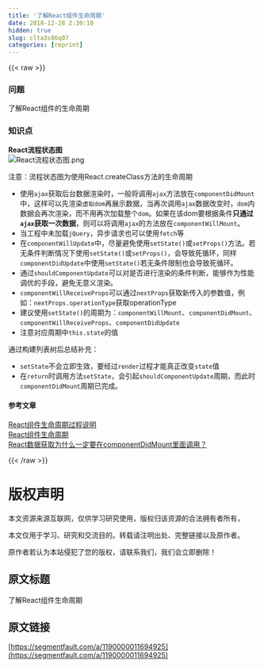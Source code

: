 ```yaml
---
title: '了解React组件生命周期' 
date: 2018-12-28 2:30:10
hidden: true
slug: clta3s86q07
categories: [reprint]
---
```


{{< raw >}}

                    
<h3 id="articleHeader0">问题</h3>
<p>了解React组件的生命周期</p>
<h3 id="articleHeader1">知识点</h3>
<p><strong>React流程状态图</strong><br><span class="img-wrap"><img data-src="/img/remote/1460000011694930?w=761&amp;h=690" src="https://static.alili.tech/img/remote/1460000011694930?w=761&amp;h=690" alt="React流程状态图.png" title="React流程状态图.png" style="cursor: pointer; display: inline;"></span></p>
<p>注意：流程状态图为使用React.createClass方法的生命周期</p>
<ul>
<li>使用<code>ajax</code>获取后台数据渲染时，一般将调用<code>ajax</code>方法放在<code>componentDidMount</code>中，这样可以先渲染<code>虚拟dom</code>再展示数据，当再次调用<code>ajax</code>数据改变时，<code>dom</code>内数据会再次渲染，而不用再次加载整个<code>dom</code>。如果在该dom要根据条件<strong>只通过<code>ajax</code>获取一次数据</strong>，则可以将调用<code>ajax</code>的方法放在<code>componentWillMount</code>。</li>
<li>当工程中未加载<code>jQuery</code>，异步请求也可以使用<code>fetch</code>等</li>
<li>在<code>componentWillUpdate</code>中，尽量避免使用<code>setState()</code>或<code>setProps()</code>方法。若无条件判断情况下使用<code>setState()</code>或<code>setProps()</code>，会导致死循环，同样<code>componentDidUpdate</code>中使用<code>setState()</code>若无条件限制也会导致死循环。</li>
<li>通过<code>shouldComponentUpdate</code>可以对是否进行渲染的条件判断，能够作为性能调优的手段，避免无意义渲染。</li>
<li>
<code>componentWillReceiveProps</code>可以通过<code>nextProps</code>获取新传入的参数值，例如：<code>nextProps.operationType</code>获取operationType</li>
<li>建议使用<code>setState()</code>的周期为：<code>componentWillMount</code>、<code>componentDidMount</code>、<code>componentWillReceiveProps</code>、<code>componentDidUpdate</code>
</li>
<li>注意对应周期中<code>this.state</code>的值</li>
</ul>
<p>通过构建列表树后总结补充：</p>
<ul>
<li>
<code>setState</code>不会立即生效，要经过<code>render</code>过程才能真正改变<code>state</code>值</li>
<li>在<code>return</code>时调用方法<code>setState</code>，会引起<code>shouldComponentUpdate</code>周期，而此时<code>componentDidMount</code>周期已完成。</li>
</ul>
<h4>参考文章</h4>
<p><a href="http://react-china.org/t/react/1740" rel="nofollow noreferrer" target="_blank">React组件生命周期过程说明</a><br><a href="https://segmentfault.com/a/1190000006792687">React组件生命周期</a><br><a href="https://segmentfault.com/q/1010000008133309" target="_blank">React数据获取为什么一定要在componentDidMount里面调用？</a></p>

                
{{< /raw >}}

# 版权声明
本文资源来源互联网，仅供学习研究使用，版权归该资源的合法拥有者所有，

本文仅用于学习、研究和交流目的。转载请注明出处、完整链接以及原作者。

原作者若认为本站侵犯了您的版权，请联系我们，我们会立即删除！

## 原文标题
了解React组件生命周期

## 原文链接
[https://segmentfault.com/a/1190000011694925](https://segmentfault.com/a/1190000011694925)


